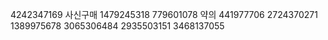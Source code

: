 
4242347169
사신구매 1479245318 779601078
약의 441977706 2724370271 1389975678 3065306484 2935503151 3468137055
